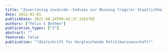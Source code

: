```yaml
---
title: "Zuverlässig invalide--Indizes zur Messung fragiler Staatlichkeit"
date: 2012-01-01
publishDate: 2021-08-24T09:42:37.316370Z
authors: ["Felix S Bethke"]
publication_types: ["2"]
abstract: ""
featured: false
publication: "*Zeitschrift für Vergleichende Politikwissenschaft*"
---
```


